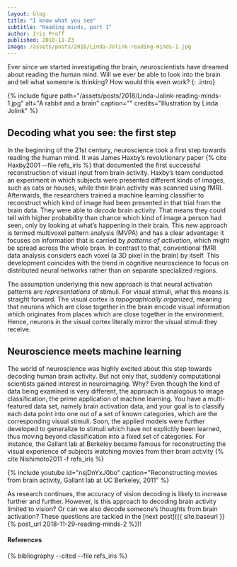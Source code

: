 ```yaml
---
layout: blog
title: "I know what you see"
subtitle: "Reading minds, part 1"
author: Iris Proff
published: 2018-11-23
image: /assets/posts/2018/Linda-Jolink-reading-minds-1.jpg
---
```


Ever since we started investigating the brain, neuroscientists have
dreamed about reading the human mind. Will we ever be able to look into
the brain and tell what someone is thinking? How would this even work?
{: .intro}

{%
 include figure
 path="/assets/posts/2018/Linda-Jolink-reading-minds-1.jpg"
 alt="A rabbit and a brain"
 caption=""
 credits="Illustration by Linda Jolink"
%}

Decoding what you see: the first step
-------------------------------------

In the beginning of the 21st century, neuroscience took a first step towards reading the human mind. It was James Haxby’s revolutionary paper {% cite Haxby2001  --file refs_iris %} that documented the first successful reconstruction of visual input from brain activity. Haxby’s team conducted an experiment in which subjects were presented different kinds of images, such as cats or houses, while their brain activity was scanned using fMRI. Afterwards, the researchers trained a machine learning classifier to reconstruct which kind of image had been presented in that trial from the brain data. They were able to *decode* brain activity. That means they could tell with higher probability than chance which kind of image a person had seen, only by looking at what’s happening in their brain. This new approach is termed multivoxel pattern analysis (MVPA) and has a clear advantage: it focuses on information that is carried by *patterns of activation*, which might be spread across the whole brain. In contrast to that, conventional fMRI data analysis considers each voxel (a 3D pixel in the brain) by itself. This development coincides with the trend in cognitive neuroscience to focus on distributed neural networks rather than on separate specialized regions.

The assumption underlying this new approach is that neural activation patterns are *representations* of stimuli. For visual stimuli, what this means is straight forward. The visual cortex is *topographically organized*, meaning that neurons which are close together in the brain encode visual information which originates from places which are close together in the environment. Hence, neurons in the visual cortex literally mirror the visual stimuli they receive.

Neuroscience meets machine learning
-----------------------------------

The world of neuroscience was highly excited about this step towards decoding human brain activity. But not only that, suddenly computational scientists gained interest in neuroimaging. Why? Even though the kind of data being examined is very different, the approach is analogous to image classification, the prime application of machine learning. You have a multi-featured data set, namely brain activation data, and your goal is to classify each data point into one out of a set of known categories, which are the corresponding visual stimuli. Soon, the applied models were further developed to generalize to stimuli which have not explicitly been learned, thus moving beyond classification into a fixed set of categories. For instance, the Gallant lab at Berkeley became famous for reconstructing the visual experience of subjects watching movies from their brain activity {% cite Nishimoto2011 -f refs_iris %}

{%
    include youtube
    id="nsjDnYxJ0bo"
    caption="Reconstructing movies from brain activity, Gallant lab at UC Berkeley, 2011"
%}

As research continues, the accuracy of vision decoding is likely to increase further and further. However, is this approach to decoding brain activity limited to vision? Or can we also decode someone’s thoughts from brain activation? These questions are tackled in the [next post]({{ site.baseurl }}{% post_url 2018-11-29-reading-minds-2 %})!

<div class="references">
  <h4>References</h4>
  {% bibliography --cited --file refs_iris %}
</div>